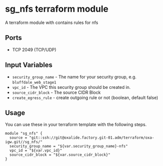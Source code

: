 sg_nfs terraform module
=======================

A terraform module with contains rules for nfs

Ports
-----
- TCP 2049 (TCP/UDP)

Input Variables
---------------

- `security_group_name` - The name for your security group, e.g. `bluffdale_web_stage1`
- `vpc_id` - The VPC this security group should be created in.
- `source_cidr_block` - The source CIDR Block
- `create_egress_rule` - create outgoing rule or not (boolean, default false)

Usage
-----

You can use these in your terraform template with the following steps.

```
module "sg_nfs" {
  source = "git::ssh://git@oxalide.factory.git-01.adm/terraform/oxa-igw.git//sg_nfs/"
  security_group_name = "${var.security_group_name}-nfs"
  vpc_id = "${var.vpc_id}"
  source_cidr_block = "${var.source_cidr_block}"
}
```
